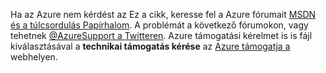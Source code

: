 Ha az Azure nem kérdést az Ez a cikk, keresse fel a Azure fórumait [MSDN és a túlcsordulás Papírhalom](https://azure.microsoft.com/support/forums/). A problémát a következő fórumokon, vagy tehetnek [ @AzureSupport a Twitteren](https://twitter.com/AzureSupport). Azure támogatási kérelmet is is fájl kiválasztásával a **technikai támogatás kérése** az [Azure támogatja a](https://azure.microsoft.com/support/options/) webhelyen.
